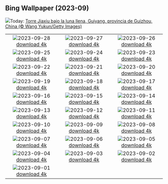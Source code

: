## Bing Wallpaper (2023-09)
![](https://www.bing.com/th?id=OHR.GuiyangMoon_ES-ES0747873964_UHD.jpg&w=1000)Today: [Torre Jiaxiu bajo la luna llena, Guiyang, provincia de Guizhou, China (© Wang Yukun/Getty Images)](https://www.bing.com/th?id=OHR.GuiyangMoon_ES-ES0747873964_UHD.jpg)

|      |      |      |
| :----: | :----: | :----: |
|![](https://www.bing.com/th?id=OHR.MaritimeDay_ES-ES0595599413_UHD.jpg&pid=hp&w=384&h=216&rs=1&c=4)2023-09-28 [download 4k](https://www.bing.com/th?id=OHR.MaritimeDay_ES-ES0595599413_UHD.jpg)|![](https://www.bing.com/th?id=OHR.CapriKrupp_ES-ES0453201189_UHD.jpg&pid=hp&w=384&h=216&rs=1&c=4)2023-09-27 [download 4k](https://www.bing.com/th?id=OHR.CapriKrupp_ES-ES0453201189_UHD.jpg)|![](https://www.bing.com/th?id=OHR.VeniceSkatePark_ES-ES0307104530_UHD.jpg&pid=hp&w=384&h=216&rs=1&c=4)2023-09-26 [download 4k](https://www.bing.com/th?id=OHR.VeniceSkatePark_ES-ES0307104530_UHD.jpg)|
|![](https://www.bing.com/th?id=OHR.GlacierBayOtter_ES-ES8901247713_UHD.jpg&pid=hp&w=384&h=216&rs=1&c=4)2023-09-25 [download 4k](https://www.bing.com/th?id=OHR.GlacierBayOtter_ES-ES8901247713_UHD.jpg)|![](https://www.bing.com/th?id=OHR.MerceBarcelona_ES-ES3690620266_UHD.jpg&pid=hp&w=384&h=216&rs=1&c=4)2023-09-24 [download 4k](https://www.bing.com/th?id=OHR.MerceBarcelona_ES-ES3690620266_UHD.jpg)|![](https://www.bing.com/th?id=OHR.EquinocioOtono_ES-ES3613916413_UHD.jpg&pid=hp&w=384&h=216&rs=1&c=4)2023-09-23 [download 4k](https://www.bing.com/th?id=OHR.EquinocioOtono_ES-ES3613916413_UHD.jpg)|
|![](https://www.bing.com/th?id=OHR.ShamwariRhino_ES-ES4677538542_UHD.jpg&pid=hp&w=384&h=216&rs=1&c=4)2023-09-22 [download 4k](https://www.bing.com/th?id=OHR.ShamwariRhino_ES-ES4677538542_UHD.jpg)|![](https://www.bing.com/th?id=OHR.NobelNorway_ES-ES8976171103_UHD.jpg&pid=hp&w=384&h=216&rs=1&c=4)2023-09-21 [download 4k](https://www.bing.com/th?id=OHR.NobelNorway_ES-ES8976171103_UHD.jpg)|![](https://www.bing.com/th?id=OHR.ColomaresCastle_ES-ES7485421006_UHD.jpg&pid=hp&w=384&h=216&rs=1&c=4)2023-09-20 [download 4k](https://www.bing.com/th?id=OHR.ColomaresCastle_ES-ES7485421006_UHD.jpg)|
|![](https://www.bing.com/th?id=OHR.SplugenPass_ES-ES3284919427_UHD.jpg&pid=hp&w=384&h=216&rs=1&c=4)2023-09-19 [download 4k](https://www.bing.com/th?id=OHR.SplugenPass_ES-ES3284919427_UHD.jpg)|![](https://www.bing.com/th?id=OHR.MilkyWayPortugal_ES-ES8399966635_UHD.jpg&pid=hp&w=384&h=216&rs=1&c=4)2023-09-18 [download 4k](https://www.bing.com/th?id=OHR.MilkyWayPortugal_ES-ES8399966635_UHD.jpg)|![](https://www.bing.com/th?id=OHR.CubanTody_ES-ES8262065568_UHD.jpg&pid=hp&w=384&h=216&rs=1&c=4)2023-09-17 [download 4k](https://www.bing.com/th?id=OHR.CubanTody_ES-ES8262065568_UHD.jpg)|
|![](https://www.bing.com/th?id=OHR.OktoberfestWorkers_ES-ES3225208971_UHD.jpg&pid=hp&w=384&h=216&rs=1&c=4)2023-09-16 [download 4k](https://www.bing.com/th?id=OHR.OktoberfestWorkers_ES-ES3225208971_UHD.jpg)|![](https://www.bing.com/th?id=OHR.GlenariffForest_ES-ES8051620183_UHD.jpg&pid=hp&w=384&h=216&rs=1&c=4)2023-09-15 [download 4k](https://www.bing.com/th?id=OHR.GlenariffForest_ES-ES8051620183_UHD.jpg)|![](https://www.bing.com/th?id=OHR.MongoliaHorses_ES-ES7951435497_UHD.jpg&pid=hp&w=384&h=216&rs=1&c=4)2023-09-14 [download 4k](https://www.bing.com/th?id=OHR.MongoliaHorses_ES-ES7951435497_UHD.jpg)|
|![](https://www.bing.com/th?id=OHR.HemakutaHill_ES-ES7845334706_UHD.jpg&pid=hp&w=384&h=216&rs=1&c=4)2023-09-13 [download 4k](https://www.bing.com/th?id=OHR.HemakutaHill_ES-ES7845334706_UHD.jpg)|![](https://www.bing.com/th?id=OHR.NorthSeaStairs_ES-ES7736486861_UHD.jpg&pid=hp&w=384&h=216&rs=1&c=4)2023-09-12 [download 4k](https://www.bing.com/th?id=OHR.NorthSeaStairs_ES-ES7736486861_UHD.jpg)|![](https://www.bing.com/th?id=OHR.FeriaDeMurcia_ES-ES7651108908_UHD.jpg&pid=hp&w=384&h=216&rs=1&c=4)2023-09-11 [download 4k](https://www.bing.com/th?id=OHR.FeriaDeMurcia_ES-ES7651108908_UHD.jpg)|
|![](https://www.bing.com/th?id=OHR.WalrusSvalbard_ES-ES7420549958_UHD.jpg&pid=hp&w=384&h=216&rs=1&c=4)2023-09-10 [download 4k](https://www.bing.com/th?id=OHR.WalrusSvalbard_ES-ES7420549958_UHD.jpg)|![](https://www.bing.com/th?id=OHR.AyutthayaTemple_ES-ES7307510230_UHD.jpg&pid=hp&w=384&h=216&rs=1&c=4)2023-09-09 [download 4k](https://www.bing.com/th?id=OHR.AyutthayaTemple_ES-ES7307510230_UHD.jpg)|![](https://www.bing.com/th?id=OHR.BathCircus_ES-ES7093091881_UHD.jpg&pid=hp&w=384&h=216&rs=1&c=4)2023-09-08 [download 4k](https://www.bing.com/th?id=OHR.BathCircus_ES-ES7093091881_UHD.jpg)|
|![](https://www.bing.com/th?id=OHR.ExtremaduraDay_ES-ES4000555199_UHD.jpg&pid=hp&w=384&h=216&rs=1&c=4)2023-09-07 [download 4k](https://www.bing.com/th?id=OHR.ExtremaduraDay_ES-ES4000555199_UHD.jpg)|![](https://www.bing.com/th?id=OHR.CreteHarbor_ES-ES3706408437_UHD.jpg&pid=hp&w=384&h=216&rs=1&c=4)2023-09-06 [download 4k](https://www.bing.com/th?id=OHR.CreteHarbor_ES-ES3706408437_UHD.jpg)|![](https://www.bing.com/th?id=OHR.MountSegla_ES-ES3516085503_UHD.jpg&pid=hp&w=384&h=216&rs=1&c=4)2023-09-05 [download 4k](https://www.bing.com/th?id=OHR.MountSegla_ES-ES3516085503_UHD.jpg)|
|![](https://www.bing.com/th?id=OHR.BourgesMarsh_ES-ES3211578621_UHD.jpg&pid=hp&w=384&h=216&rs=1&c=4)2023-09-04 [download 4k](https://www.bing.com/th?id=OHR.BourgesMarsh_ES-ES3211578621_UHD.jpg)|![](https://www.bing.com/th?id=OHR.ManhattanAerial_ES-ES3067224464_UHD.jpg&pid=hp&w=384&h=216&rs=1&c=4)2023-09-03 [download 4k](https://www.bing.com/th?id=OHR.ManhattanAerial_ES-ES3067224464_UHD.jpg)|![](https://www.bing.com/th?id=OHR.TinyHummer_ES-ES2909315471_UHD.jpg&pid=hp&w=384&h=216&rs=1&c=4)2023-09-02 [download 4k](https://www.bing.com/th?id=OHR.TinyHummer_ES-ES2909315471_UHD.jpg)|
|![](https://www.bing.com/th?id=OHR.TurkeyTailMush_ES-ES2759829479_UHD.jpg&pid=hp&w=384&h=216&rs=1&c=4)2023-09-01 [download 4k](https://www.bing.com/th?id=OHR.TurkeyTailMush_ES-ES2759829479_UHD.jpg)|